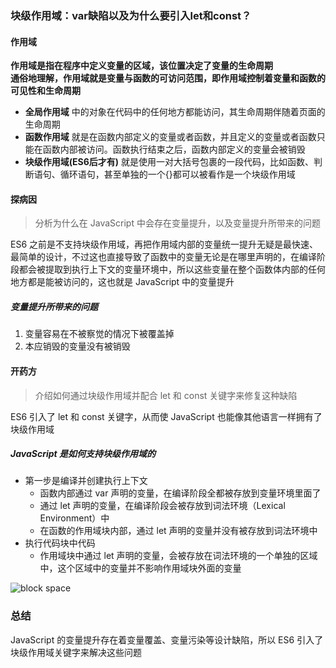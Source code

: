 ### 块级作用域：var缺陷以及为什么要引入let和const？

#### 作用域
**作用域是指在程序中定义变量的区域，该位置决定了变量的生命周期**  
**通俗地理解，作用域就是变量与函数的可访问范围，即作用域控制着变量和函数的可见性和生命周期** 

* **全局作用域** 中的对象在代码中的任何地方都能访问，其生命周期伴随着页面的生命周期
* **函数作用域** 就是在函数内部定义的变量或者函数，并且定义的变量或者函数只能在函数内部被访问。函数执行结束之后，函数内部定义的变量会被销毁
* **块级作用域(ES6后才有)** 就是使用一对大括号包裹的一段代码，比如函数、判断语句、循环语句，甚至单独的一个{}都可以被看作是一个块级作用域

#### 探病因
> 分析为什么在 JavaScript 中会存在变量提升，以及变量提升所带来的问题

ES6 之前是不支持块级作用域，再把作用域内部的变量统一提升无疑是最快速、最简单的设计，不过这也直接导致了函数中的变量无论是在哪里声明的，在编译阶段都会被提取到执行上下文的变量环境中，所以这些变量在整个函数体内部的任何地方都是能被访问的，这也就是 JavaScript 中的变量提升

##### 变量提升所带来的问题
1. 变量容易在不被察觉的情况下被覆盖掉
2. 本应销毁的变量没有被销毁

#### 开药方
> 介绍如何通过块级作用域并配合 let 和 const 关键字来修复这种缺陷

ES6 引入了 let 和 const 关键字，从而使 JavaScript 也能像其他语言一样拥有了块级作用域

##### JavaScript 是如何支持块级作用域的
* 第一步是编译并创建执行上下文
  * 函数内部通过 var 声明的变量，在编译阶段全都被存放到变量环境里面了
  * 通过 let 声明的变量，在编译阶段会被存放到词法环境（Lexical Environment）中
  * 在函数的作用域块内部，通过 let 声明的变量并没有被存放到词法环境中
* 执行代码块中代码
  * 作用域块中通过 let 声明的变量，会被存放在词法环境的一个单独的区域中，这个区域中的变量并不影响作用域块外面的变量

![block space](https://static001.geekbang.org/resource/image/06/08/06c06a756632acb12aa97b3be57bb908.png)


### 总结
JavaScript 的变量提升存在着变量覆盖、变量污染等设计缺陷，所以 ES6 引入了块级作用域关键字来解决这些问题